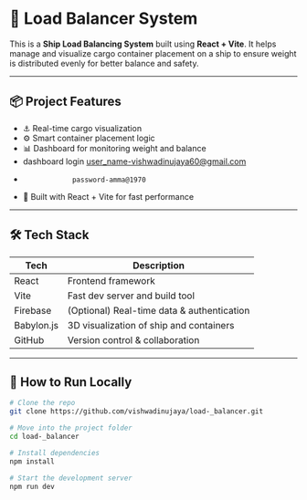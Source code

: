 # 🚢 Load Balancer System

This is a **Ship Load Balancing System** built using **React + Vite**. It helps manage and visualize cargo container placement on a ship to ensure weight is distributed evenly for better balance and safety.

---

## 📦 Project Features

- ⚓ Real-time cargo visualization
- ⚙️ Smart container placement logic
- 📊 Dashboard for monitoring weight and balance
- dashboard login user_name-vishwadinujaya60@gmail.com
-                 password-amma@1970
- 🚀 Built with React + Vite for fast performance

---

## 🛠️ Tech Stack

| Tech         | Description                              |
|--------------|------------------------------------------|
| React        | Frontend framework                       |
| Vite         | Fast dev server and build tool           |
| Firebase     | (Optional) Real-time data & authentication |
| Babylon.js   | 3D visualization of ship and containers  |
| GitHub       | Version control & collaboration          |

---

## 🧪 How to Run Locally

```bash
# Clone the repo
git clone https://github.com/vishwadinujaya/load-_balancer.git

# Move into the project folder
cd load-_balancer

# Install dependencies
npm install

# Start the development server
npm run dev
